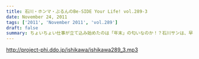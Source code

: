 ```yaml
---
title: 石川・ホンマ・ぶるんのBe-SIDE Your Life! vol.289-3
date: November 24, 2011
tags: ['2011', 'November 2011', 'vol.289']
draft: false
summary: ちょいちょい仕事が立て込み始めたのは「年末」の匂いなのか！？石川サンは、早くもお正月のスジュールが埋まってきているとかいないとか！？NAMAE
---
```


http://project-phi.ddo.jp/ishikawa/ishikawa289_3.mp3